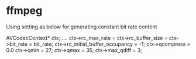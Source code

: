 # ffmpeg

Using setting as below for generating constant bit rate content

AVCodecContext* ctx;
....
ctx->rc_max_rate = ctx->rc_buffer_size = ctx->bit_rate = bit_rate;
ctx->rc_initial_buffer_occupancy = -1;
ctx->qcompress = 0.0
ctx->qmin = 27;
ctx->qmax = 35;
ctx->max_qdiff = 3;
